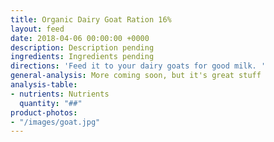```yaml
---
title: Organic Dairy Goat Ration 16%
layout: feed
date: 2018-04-06 00:00:00 +0000
description: Description pending
ingredients: Ingredients pending
directions: 'Feed it to your dairy goats for good milk. '
general-analysis: More coming soon, but it's great stuff
analysis-table:
- nutrients: Nutrients
  quantity: "##"
product-photos:
- "/images/goat.jpg"
---
```

